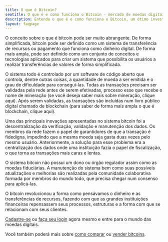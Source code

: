 ```yaml
---
title: O que é Bitcoin?
seotitle: O que é e como funciona o Bitcoin - mercado de moedas digitais
description: Entenda o que é e como funciona o Bitcoin, um ótimo investimento em moedas digitais. Todos os detalhes a respeito. Acesse e leia.
layout: faqpage
---
```

O conceito sobre o que é bitcoin pode ser muito abrangente. De forma simplificada, bitcoin pode ser definido como um sistema de transferência de recursos ou pagamento que funciona como dinheiro digital. De forma mais ampla, pode ser definido como um conjunto de conceitos e tecnologias aplicados para criar um sistema que possibilita os usuários a realizar transferências de valores de forma simplificada.

O sistema todo é controlado por um software de código aberto que controla, dentre outras coisas, a quantidade de moeda a ser emitida e o grau de dificuldade para consegui-las. Todas as transações precisam ser validadas pela rede antes de serem efetivadas, processo esse que recebe o nome de mineração (se você deseja saber mais sobre mineração, clique aqui). Após serem validadas, as transações são incluídas num livro público digital chamado de blockchain (para saber de forma mais ampla o que é blockchain, clique aqui).

Uma das principais inovações apresentadas no sistema bitcoin foi a descentralização da verificação, validação e manutenção dos dados. Os membros da rede fazem o papel de garantidores de que a transação é fidedigna, impedindo que a mesma moeda seja gasta duas vezes pelo mesmo usuário. Anteriormente, a solução para esse problema era a centralização dos dados onde uma instituição fazia o papel de fiscalização, o que torna as transações mais caras e lentas.

O sistema bitcoin não possui um dono ou órgão regulador assim como as moedas fiduciárias. A manutenção do sistema bem como suas possíveis atualizações e melhorias são realizadas pela comunidade colaborativa formada por membros do mundo todo, que precisa chegar num consenso para aplicá-las.

O bitcoin revolucionou a forma como pensávamos o dinheiro e as transferências de recursos, fazendo com que as grandes instituições financeiras repensassem seus processos, estruturas e a forma com que se relacionam com seus clientes.

[Cadastre-se](https://broker.brecoins.com.br/?p=signup) ou [faça seu login](https://broker.brecoins.com.br/) agora mesmo e entre para o mundo das moedas digitais.

Você também poderá mais sobre [como comprar](/faq/como-comprar-bitcoin.html) ou [vender bitcoins](/faq/como-vender-bitcoin.html).
